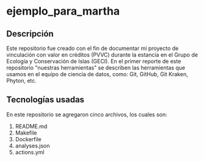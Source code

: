 # ejemplo_para_martha

## Descripción

Este repositorio fue creado con el fin de documentar mi proyecto de vinculación con valor en créditos (PVVC) durante la estancia en el Grupo de Ecología y Conservación de Islas (GECI).
En el primer reporte de este repositorio "nuestras herramientas" se describen las herramientas que usamos en el equipo de ciencia de datos, como: Git, GitHub, Git Kraken, Phyton, etc.

## Tecnologías usadas

En este repositorio se agregaron cinco archivos, los cuales son: 

1. README.md
2. Makefile
3. Dockerfile
4. analyses.json 
5. actions.yml 
